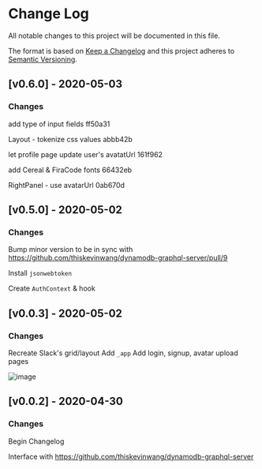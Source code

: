 # Change Log

All notable changes to this project will be documented in this file.

The format is based on [Keep a Changelog](http://keepachangelog.com/) and this project adheres to [Semantic Versioning](http://semver.org/).

## [v0.6.0] - 2020-05-03

### Changes

add type of input fields ff50a31

Layout - tokenize css values abbb42b

let profile page update user's avatatUrl 161f962

add Cereal & FiraCode fonts 66432eb

RightPanel - use avatarUrl 0ab670d

## [v0.5.0] - 2020-05-02

### Changes

Bump minor version to be in sync with https://github.com/thiskevinwang/dynamodb-graphql-server/pull/9

Install `jsonwebtoken`

Create `AuthContext` & hook

## [v0.0.3] - 2020-05-02

### Changes

Recreate Slack's grid/layout
Add `_app`
Add login, signup, avatar upload pages

![image](https://user-images.githubusercontent.com/26389321/80871870-72ea1c00-8c7c-11ea-9b9d-2b44f0c04e95.png)

## [v0.0.2] - 2020-04-30

### Changes

Begin Changelog

Interface with https://github.com/thiskevinwang/dynamodb-graphql-server
